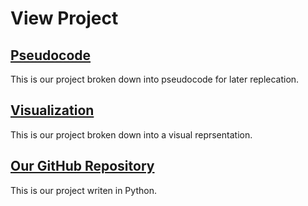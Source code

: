 # View Project

## [Pseudocode](/pseudocode.md)
This is our project broken down into pseudocode for later replecation.

## [Visualization](/visualization.md)
This is our project broken down into a visual reprsentation.

## [Our GitHub Repository](https://github.com/alecstem/2022-REU-on-Smart-UAVs)
This is our project writen in Python.
